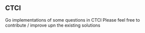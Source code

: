 ## CTCI
Go implementations of some questions in CTCI 
Please feel free to contribute / improve upn the existing solutions 

